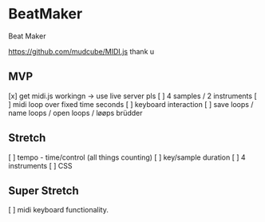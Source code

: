 # BeatMaker
Beat Maker

https://github.com/mudcube/MIDI.js thank u

## MVP
[x] get midi.js workingn -> use live server pls
[ ] 4 samples / 2 instruments
[ ] midi loop over fixed time seconds
[ ] keyboard interaction
[ ] save loops / name loops / open loops / løøps brüdder

## Stretch
[ ] tempo - time/control (all things counting)
[ ] key/sample duration
[ ] 4 instruments
[ ] CSS

## Super Stretch
[ ] midi keyboard functionality.

